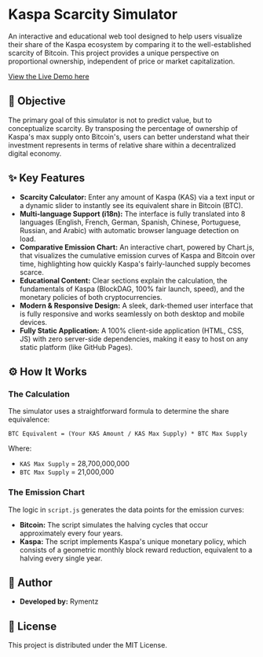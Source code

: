 # Kaspa Scarcity Simulator

An interactive and educational web tool designed to help users visualize their share of the Kaspa ecosystem by comparing it to the well-established scarcity of Bitcoin. This project provides a unique perspective on proportional ownership, independent of price or market capitalization.

[View the Live Demo here](https://macmachi.github.io/KaspaScarcitySimulator/)

## 🎯 Objective

The primary goal of this simulator is not to predict value, but to conceptualize scarcity. By transposing the percentage of ownership of Kaspa's max supply onto Bitcoin's, users can better understand what their investment represents in terms of relative share within a decentralized digital economy.

## ✨ Key Features

*   **Scarcity Calculator:** Enter any amount of Kaspa (KAS) via a text input or a dynamic slider to instantly see its equivalent share in Bitcoin (BTC).
*   **Multi-language Support (i18n):** The interface is fully translated into 8 languages (English, French, German, Spanish, Chinese, Portuguese, Russian, and Arabic) with automatic browser language detection on load.
*   **Comparative Emission Chart:** An interactive chart, powered by Chart.js, that visualizes the cumulative emission curves of Kaspa and Bitcoin over time, highlighting how quickly Kaspa's fairly-launched supply becomes scarce.
*   **Educational Content:** Clear sections explain the calculation, the fundamentals of Kaspa (BlockDAG, 100% fair launch, speed), and the monetary policies of both cryptocurrencies.
*   **Modern & Responsive Design:** A sleek, dark-themed user interface that is fully responsive and works seamlessly on both desktop and mobile devices.
*   **Fully Static Application:** A 100% client-side application (HTML, CSS, JS) with zero server-side dependencies, making it easy to host on any static platform (like GitHub Pages).

## ⚙️ How It Works

### The Calculation

The simulator uses a straightforward formula to determine the share equivalence:

```
BTC Equivalent = (Your KAS Amount / KAS Max Supply) * BTC Max Supply
```

Where:
*   `KAS Max Supply` = 28,700,000,000
*   `BTC Max Supply` = 21,000,000

### The Emission Chart

The logic in `script.js` generates the data points for the emission curves:
*   **Bitcoin:** The script simulates the halving cycles that occur approximately every four years.
*   **Kaspa:** The script implements Kaspa's unique monetary policy, which consists of a geometric monthly block reward reduction, equivalent to a halving every single year.

## 👤 Author

*   **Developed by:** Rymentz

## 📄 License

This project is distributed under the MIT License.
